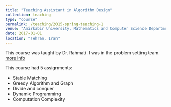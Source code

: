 ```yaml
---
title: "Teaching Assistant in Algorithm Design"
collection: teaching
type: "course"
permalink: /teaching/2015-spring-teaching-1
venue: "Amirkabir University, Mathematics and Computer Science Department"
date: 2017-01-01
location: "Tehran, Iran"
---
```


This course was taught by Dr. Rahmati. I was in the problem setting team. [more info](https://github.com/AliMorty/2017-spring-algorithm-design-TA)

This course had 5 assignments:
* Stable Matching
* Greedy Algorithm and Graph
* Divide and conquer
* Dynamic Programming
* Computation Complexity

